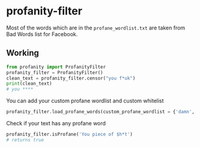 # profanity-filter

Most of the words which are in the `profane_wordlist.txt` are taken from Bad Words list for Facebook.

## Working

```python
from profanity import ProfanityFilter
profanity_filter = ProfanityFilter()
clean_text = profanity_filter.censor("you f*uk")
print(clean_text) 
# you ****
```

You can add your custom profane wordlist and custom whitelist
```python
profanity_filter.load_profane_words(custom_profane_wordlist = {'damn', 'douche'}, whitelist = {'shit'})
```

Check if your text has any profane word
```python
profanity_filter.isProfane('You piece of $h*t')
# returns true
```




